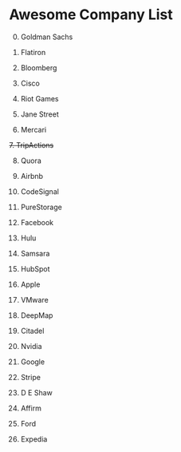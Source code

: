 # Awesome Company List

0. Goldman Sachs

1. Flatiron

2. Bloomberg

3. Cisco

4. Riot Games

5. Jane Street

6. Mercari

~~7. TripActions~~

8. Quora

9. Airbnb

10. CodeSignal

11. PureStorage

12. Facebook

13. Hulu

14. Samsara

15. HubSpot

16. Apple

17. VMware

18. DeepMap

19. Citadel

20. Nvidia

21. Google

22. Stripe

23. D E Shaw

24. Affirm

25. Ford

26. Expedia
